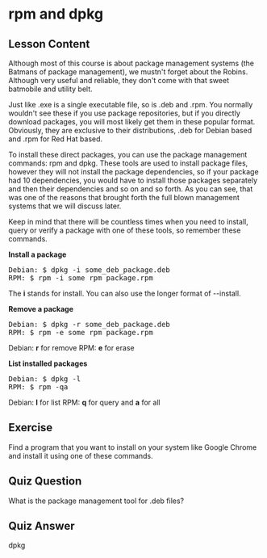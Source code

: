 # rpm and dpkg

## Lesson Content

Although most of this course is about package management systems (the Batmans of package management), we mustn't forget about the Robins. Although very useful and reliable, they don't come with that sweet batmobile and utility belt.

Just like .exe is a single executable file, so is .deb and .rpm. You normally wouldn't see these if you use package repositories, but if you directly download packages, you will most likely get them in these popular format. Obviously, they are exclusive to their distributions, .deb for Debian based and .rpm for Red Hat based.

To install these direct packages, you can use the package management commands: rpm and dpkg. These tools are used to install package files, however they will not install the package dependencies, so if your package had 10 dependencies, you would have to install those packages separately and then their dependencies and so on and so forth. As you can see, that was one of the reasons that brought forth the full blown management systems that we will discuss later.

Keep in mind that there will be countless times when you need to install, query or verify a package with one of these tools, so remember these commands.

<b>Install a package</b>

<pre>
Debian: $ dpkg -i some_deb_package.deb
RPM: $ rpm -i some_rpm_package.rpm
</pre>

The <b>i</b> stands for install. You can also use the longer format of --install.

<b>Remove a package</b>

<pre>
Debian: $ dpkg -r some_deb_package.deb
RPM: $ rpm -e some_rpm_package.rpm
</pre>

Debian: <b>r</b> for remove
RPM: <b>e</b> for erase

<b>List installed packages</b>

<pre>
Debian: $ dpkg -l
RPM: $ rpm -qa
</pre>

Debian: <b>l</b> for list
RPM: <b>q</b> for query and <b>a</b> for all

## Exercise

Find a program that you want to install on your system like Google Chrome and install it using one of these commands.

## Quiz Question

What is the package management tool for .deb files?

## Quiz Answer

dpkg
